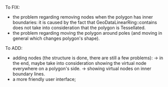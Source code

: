 To FIX:
- the problem regarding removing nodes when the polygon has inner boundaries: it
  is caused by the fact that GeoDataLinearRing::contains does not take into
  consideration that the polygon is Tessellated.
- the problem regarding moving the polygon around poles (and moving in general
  which changes polygon's shape).


To ADD:
- adding nodes (the structure is done, there are still a few problems):
    -> in the end, maybe take into consideration showing the virtual node
    everywhere on a polygon's side.
    -> showing virtual nodes on inner boundary lines.
- a more friendly user interface;
